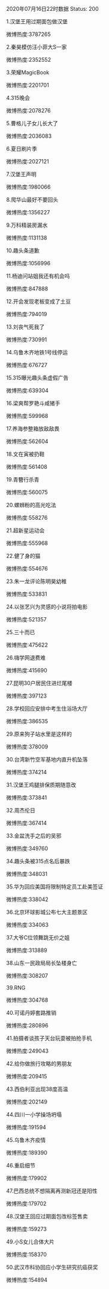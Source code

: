 2020年07月16日22时数据
Status: 200

1.汉堡王用过期面包做汉堡

微博热度:3787265

2.秦昊模仿汪小菲大S一家

微博热度:2352552

3.荣耀MagicBook

微博热度:2201701

4.315晚会

微博热度:2078276

5.曹格儿子女儿长大了

微博热度:2036083

6.夏日刷片季

微博热度:2027121

7.汉堡王声明

微博热度:1980066

8.爬华山最好不要回头

微博热度:1356227

9.万科精装房漏水

微博热度:1131138

10.趣头条道歉

微博热度:1056996

11.杨迪问站姐我还有机会吗

微博热度:847888

12.开会发现老板变成了土豆

微博热度:794019

13.刘丧气死我了

微博热度:730991

14.乌鲁木齐地铁1号线停运

微博热度:676727

15.315曝光趣头条虚假广告

微博热度:639304

16.梁爽帮罗艳斗咸猪手

微博热度:599968

17.养海参整箱放敌敌畏

微博热度:562604

18.文在寅被扔鞋

微博热度:561408

19.青簪行杀青

微博热度:560075

20.螺蛳粉的高光吃法

微博热度:558276

21.超新星运动会

微博热度:555968

22.健了身的猫

微博热度:554676

23.朱一龙评论陈明昊幼稚

微博热度:533831

24.以张艺兴为灵感的小说将拍电影

微博热度:521357

25.三十而已

微博热度:475622

26.嗨学网退费难

微博热度:415690

27.昆明30户居民住进烂尾楼

微博热度:397123

28.学校回应安排中考生住浴场大厅

微博热度:386535

29.原来狗子站水里是这样的

微博热度:378009

30.台湾新竹空军基地内直升机坠落

微博热度:374214

31.汉堡王鸡腿排保质期随意改

微博热度:373841

32.周杰伦日

微博热度:367414

33.金盆洗手之后的吴邪

微博热度:349760

34.趣头条被315点名后暴跌

微博热度:348031

35.华为回应美国将限制特定员工赴美签证

微博热度:338042

36.北京环球影城公布七大主题景区

微博热度:334063

37.大爷C位领舞跳无价之姐

微博热度:313889

38.山东一民政局局长坠楼身亡

微博热度:308207

39.RNG

微博热度:304768

40.可诺丹婷套路推销

微博热度:280896

41.拍摄者谈孩子天台玩耍被拍抢手机

微博热度:249043

42.给你做旅行攻略的男朋友

微博热度:209415

43.西伯利亚出现38度高温

微博热度:202149

44.四川一小学操场坍塌

微博热度:191594

45.乌鲁木齐疫情

微博热度:189390

46.重启细节

微博热度:179902

47.巴西总统不想隔离再测新冠还是阳性

微博热度:179702

48.汉堡王回应过期面包改标签售卖

微博热度:159273

49.小S女儿合体大片

微博热度:158370

50.武汉市科协回应小学生研究抗癌获奖

微博热度:154894

